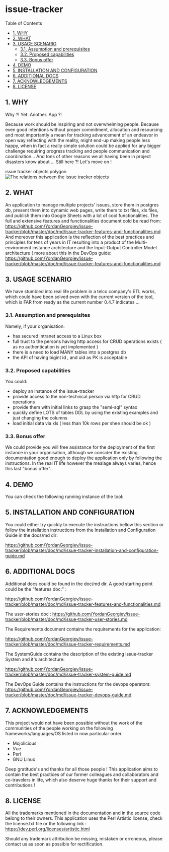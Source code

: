 #  issue-tracker


Table of Contents

  * [1. WHY](#1-why)
  * [2. WHAT ](#2-what-)
  * [3. USAGE SCENARIO](#3-usage-scenario)
    * [3.1. Assumption and prerequisites](#31-assumption-and-prerequisites)
    * [3.2. Proposed capabilities](#32-proposed-capabilities)
    * [3.3. Bonus offer](#33-bonus-offer)
  * [4. DEMO ](#4-demo-)
  * [5. INSTALLATION AND CONFIGURATION](#5-installation-and-configuration)
  * [6. ADDITIONAL DOCS](#6-additional-docs)
  * [7. ACKNOWLEDGEMENTS](#7-acknowledgements)
  * [8. LICENSE](#8-license)


    

## 1. WHY
Why ?! Yet.  Another. App ?!

Because work should be inspiring and not overwhelming people. 
Because even good intentions without proper commitment, allocation and resourcing and most importantly a mean for tracking advancement of an endeavor in open way reflecting with the reality, might end-up making people less happy, when in fact a really simple solution could be applied for any bigger challenge requiring progress tracking and people communication and coordination... And tons of other reasons we all having been in project disasters know about ... Still here ?! Let's move on !


issue tracker objects polygon 
![The relations between the issue tracker objects ](https://raw.githubusercontent.com/YordanGeorgiev/issue-tracker/dev/doc/img/readme/what-is-is.png)    

## 2. WHAT 
An application to manage multiple projects' issues, store them in postgres db, present them into dynamic web pages, write them to txt files, xls files, and publish them into Google Sheets with a lot of cool functionalities. 
The full and extensive features and functionalities document cold be read from:
https://github.com/YordanGeorgiev/issue-tracker/blob/master/doc/md/issue-tracker-features-and-functionalities.md
And moreover this application is the reflection of the best practices and principles for tens of years in IT resulting into a product of the Multi-environment instance architecture and the Input-Output Controller Model architecture ( more about this in the DevOps guide:
https://github.com/YordanGeorgiev/issue-tracker/blob/master/doc/md/issue-tracker-features-and-functionalities.md

    

## 3. USAGE SCENARIO
We have stumbled into real life problem in a telco company's ETL works, which could have been solved even with the current version of the tool, which is FAR from ready as the current number 0.4.7 indicates … 

    

### 3.1. Assumption and prerequisites
Namely, if your organisation:
- has secured intranet access to a Linux box 
- full trust to the persons having http access for CRUD operations exists ( as no authentication is yet implemented )
- there is a need to load MANY tables into a postgres db 
- the API of having bigint id , and uid as PK is acceptable

    

### 3.2. Proposed capabilities
You could:
-  deploy an instance of the issue-tracker
-  provide access to the non-technical person via http for CRUD operations
-  provide them with initial links to grasp the "semi-sql" syntax
-  quickly define LOTS of tables DDL by using the existing examples and just changing the columns
 - load initial data via xls ( less than 10k rows per shee should be ok ) 

    

### 3.3. Bonus offer
We could provide you will free assistance for the deployment of the first instance in your organisation, although we consider the existing documentation good enough to deploy the application only by following the instructions.
In the real IT life however the mealage always varies, hence this last "bonus offer".

    

## 4. DEMO 
You can check the following running instance of the tool:

    

## 5. INSTALLATION AND CONFIGURATION
You could either try quickly to execute the instructions bellow this section or 
follow the installation instructions from the Installation and Configuration Guide in the docs/md dir:

https://github.com/YordanGeorgiev/issue-tracker/blob/master/doc/md/issue-tracker-installation-and-configuration-guide.md


    

## 6. ADDITIONAL DOCS
Additional docs could be found in the doc/md dir. 
A good starting point could be the "features doc:" : 

https://github.com/YordanGeorgiev/issue-tracker/blob/master/doc/md/issue-tracker-features-and-functionalities.md

The user-stories doc :
https://github.com/YordanGeorgiev/issue-tracker/blob/master/doc/md/issue-tracker-user-stories.md


The Requirements document contains the requirements for the application:

https://github.com/YordanGeorgiev/issue-tracker/blob/master/doc/md/issue-tracker-requirements.md

The SystemGuide contains the description of the existing issue-tracker System and it's architecture:

https://github.com/YordanGeorgiev/issue-tracker/blob/master/doc/md/issue-tracker-system-guide.md

The DevOps Guide contains the instructions for the devops operators:
https://github.com/YordanGeorgiev/issue-tracker/blob/master/doc/md/issue-tracker-devops-guide.md

    

## 7. ACKNOWLEDGEMENTS
This project would not have been possible without the work of the communities of the people working on the following frameworks/languages/OS listed in now particular order. 

 - Mojolicious
 - Vue 
 - Perl
 - GNU Linux

Deep gratitude's and thanks for all those people !
This application aims to contain the best practices of our former colleagues and collaborators and co-travelers in life, which also deserve huge thanks for their support and contributions !

    

## 8. LICENSE
All the trademarks mentioned in the documentation and in the source code belong to their owners. 
This application uses the Perl Artistic license, check the license.txt file or the following link :
https://dev.perl.org/licenses/artistic.html

Should any trademark attribution be missing, mistaken or erroneous, please contact us as soon as possible for rectification.


    

